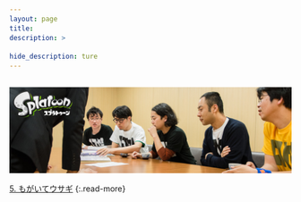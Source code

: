 ```yaml
---
layout: page
title: 
description: >
  
hide_description: ture
---
```

## 

![](/interviews/jp/WiiU/agmj/vol1/img/mainvisual4.jpg)


[5. もがいてウサギ](5.md)
{:.read-more}